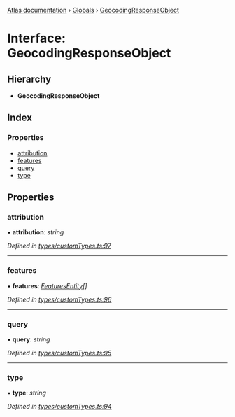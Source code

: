 [Atlas documentation](../README.md) › [Globals](../globals.md) › [GeocodingResponseObject](geocodingresponseobject.md)

# Interface: GeocodingResponseObject

## Hierarchy

* **GeocodingResponseObject**

## Index

### Properties

* [attribution](geocodingresponseobject.md#attribution)
* [features](geocodingresponseobject.md#features)
* [query](geocodingresponseobject.md#query)
* [type](geocodingresponseobject.md#type)

## Properties

###  attribution

• **attribution**: *string*

*Defined in [types/customTypes.ts:97](https://github.com/chronark/atlas/blob/d12ab44/src/types/customTypes.ts#L97)*

___

###  features

• **features**: *[FeaturesEntity](featuresentity.md)[]*

*Defined in [types/customTypes.ts:96](https://github.com/chronark/atlas/blob/d12ab44/src/types/customTypes.ts#L96)*

___

###  query

• **query**: *string*

*Defined in [types/customTypes.ts:95](https://github.com/chronark/atlas/blob/d12ab44/src/types/customTypes.ts#L95)*

___

###  type

• **type**: *string*

*Defined in [types/customTypes.ts:94](https://github.com/chronark/atlas/blob/d12ab44/src/types/customTypes.ts#L94)*
